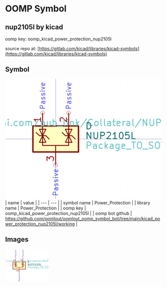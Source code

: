 # OOMP Symbol  
## nup2105l  by kicad  
  
oomp key: oomp_kicad_power_protection_nup2105l  
  
source repo at: [https://gitlab.com/kicad/libraries/kicad-symbols](https://gitlab.com/kicad/libraries/kicad-symbols)  
## Symbol  
  
[![working.png](working_600.png)](working.png)  
| name | value | 
| --- | --- | 
| symbol name | Power_Protection | 
| library name | Power_Protection | 
| oomp key | oomp_kicad_power_protection_nup2105l | 
| oomp bot github | https://github.com/oomlout/oomlout_oomp_symbol_bot/tree/main/kicad_power_protection_nup2105l/working | 
## Images  
  
[![working.png](working_140.png)](working.png)  
